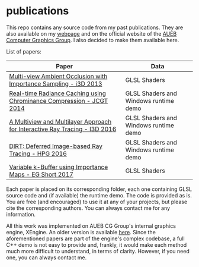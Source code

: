 # publications
This repo contains any source code from my past publications. They are also available on my [webpage](https://kostasvardis.com) and on the official website of the [AUEB Computer Graphics Group](http://graphics.cs.aueb.gr/graphics).
I also decided to make them available here.

List of papers:

| **Paper**  | Data |
| --- | --- |
| [Multi-view Ambient Occlusion with Importance Sampling - i3D 2013](http://dl.acm.org/citation.cfm?id=2448214) | GLSL Shaders |
| [Real-time Radiance Caching using Chrominance Compression - JCGT 2014](http://jcgt.org/published/0003/04/06/) | GLSL Shaders and Windows runtime demo |
| [A Multiview and Multilayer Approach for Interactive Ray Tracing - I3D 2016](http://dl.acm.org/citation.cfm?id=2856401) | GLSL Shaders and Windows runtime demo |
| [DIRT: Deferred Image-based Ray Tracing - HPG 2016](http://diglib.eg.org/handle/10.2312/hpg20161193) | GLSL Shaders and Windows runtime demo |
| [Variable k-Buffer using Importance Maps - EG Short 2017](https://diglib.eg.org/handle/10.2312/egsh20171005) | GLSL Shaders |

Each paper is placed on its corresponding folder, each one containing GLSL source code and (if available) the runtime demo.
The code is provided as is. You are free (and encouraged) to use it at any of your projects, but please cite the corresponding authors. You can always contact me for any information.

All this work was implemented on AUEB CG Group's internal graphics engine, XEngine. An older version is available [here](http://graphics.cs.aueb.gr/graphics/downloads.html). Since the aforementioned papers are part of the engine's complex codebase, a full C++ demo is not easy to provide and, frankly, it would make each method much more difficult to understand, in terms of clarity. However, if you need one, you can always contact me.